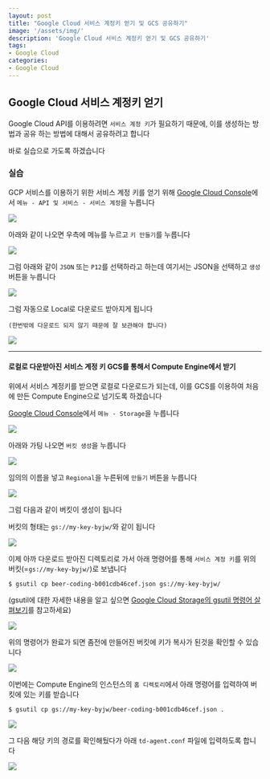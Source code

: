 ```yaml
---
layout: post
title: "Google Cloud 서비스 계정키 얻기 및 GCS 공유하기"
image: '/assets/img/'
description: 'Google Cloud 서비스 계정키 얻기 및 GCS 공유하기'
tags:
- Google Cloud
categories:
- Google Cloud
---
```



## Google Cloud 서비스 계정키 얻기

Google Cloud API를 이용하려면 `서비스 계정 키`가 필요하기 때문에, 이를 생성하는 방법과 공유 하는 방법에 대해서
공유하려고 합니다

바로 실습으로 가도록 하겠습니다

### 실습

GCP 서비스를 이용하기 위한 서비스 계정 키를 얻기 위해 [Google Cloud Console](http://console.cloud.google.com)에서
 `메뉴 - API 및 서비스 - 서비스 계정`을 누릅니다

![](https://cdn-images-1.medium.com/max/2000/1*4-ZoTgS8yilA_0Gskcg_Yg.png)

아래와 같이 나오면 우측에 메뉴를 누르고 `키 만들기`를 누릅니다

![](https://cdn-images-1.medium.com/max/2000/1*VsgBvxgCVepRa4JuxOyo9A.png)

그럼 아래와 같이 `JSON` 또는 `P12`를 선택하라고 하는데 여기서는 JSON을 선택하고 `생성` 버튼을 누릅니다

![](https://cdn-images-1.medium.com/max/2000/1*PDkxgzEXHL2Dczop6thgqw.png)

그럼 자동으로 Local로 다운로드 받아지게 됩니다

`(한번밖에 다운로드 되지 않기 때문에 잘 보관해야 합니다)`

![](https://cdn-images-1.medium.com/max/1200/1*9J42lsbpxj98C2lS3MOPtQ.png)

---

#### 로컬로 다운받아진 서비스 계정 키 GCS를 통해서 Compute Engine에서 받기

위에서 서비스 계정키를 받으면 로컬로 다운로드가 되는데, 이를 GCS를 이용하여 처음에 만든 Compute Engine으로 넘기도록 하겠습니다

[Google Cloud Console](http://console.cloud.google.com)에서 `메뉴 - Storage`을 누릅니다

![](https://cdn-images-1.medium.com/max/2000/1*8BSISu9jyfVNfgcVyF32dw.png)

아래와 가팅 나오면 `버킷 생성`을 누릅니다

![](https://cdn-images-1.medium.com/max/2000/1*oDj9sG0nEJQUKxfr-DD71Q.png)

임의의 이름을 넣고 `Regional`을 누른뒤에 `만들기` 버튼을 누릅니다

![](https://cdn-images-1.medium.com/max/1600/1*Ui45VI3WQDDACB4H39zCRg.png)

그럼 다음과 같이 버킷이 생성이 됩니다

버킷의 형태는 `gs://my-key-byjw/`와 같이 됩니다

![](https://cdn-images-1.medium.com/max/1200/1*WbM_xMi_8j1e3ZUfy6qmww.png)

이제 아까 다운로드 받아진 디렉토리로 가서 아래 명령어를 통해 `서비스 계정 키`를 위의 버킷(=`gs://my-key-byjw/`)로 보냅니다

`$ gsutil cp beer-coding-b001cdb46cef.json gs://my-key-byjw/`

(gsutil에 대한 자세한 내용을 알고 싶으면 [Google Cloud Storage의 gsutil 명령어 살펴보기](https://jungwoon.github.io/bigquery/2017/10/28/gcs-gsutil/)를 참고하세요)

![](https://cdn-images-1.medium.com/max/2000/1*xlhLTbcQ1Paj8KHufqwWyA.png)

위의 명령어가 완료가 되면 좀전에 만들어진 버킷에 키가 복사가 된것을 확인할 수 있습니다

![](https://cdn-images-1.medium.com/max/2000/1*j0cQ5Om5ZO5CZh5LC64TJA.png)

이번에는 Compute Engine의 인스턴스의 `홈 디렉토리`에서 아래 명령어를 입력하여 버킷에 있는 키를 받습니다

`$ gsutil cp gs://my-key-byjw/beer-coding-b001cdb46cef.json .`

![](https://cdn-images-1.medium.com/max/2000/1*mxKbd5sowOYxnwNT9jZoPg.png)

그 다음 해당 키의 경로를 확인해뒀다가 아래 `td-agent.conf` 파일에 입력하도록 합니다

![](https://cdn-images-1.medium.com/max/1200/1*ZORWDug3gCiOUIZlv5ApXw.png)